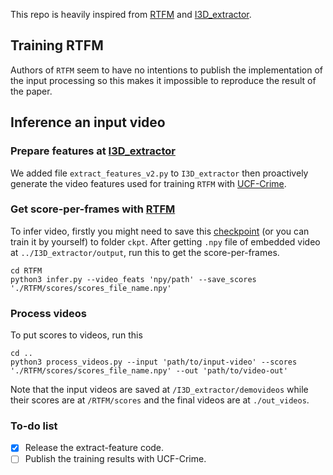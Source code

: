 This repo is heavily inspired from [RTFM](https://github.com/tianyu0207/RTFM) and [I3D_extractor](https://github.com/GowthamGottimukkala/I3D_Feature_Extraction_resnet). 
## Training RTFM 
Authors of `RTFM` seem to have no intentions to publish the implementation of the input processing so this makes it impossible to reproduce the result of the paper.

## Inference an input video 

### Prepare features at [I3D_extractor](./I3D_extractor/)
We added file `extract_features_v2.py` to `I3D_extractor` then proactively generate the video features used for training `RTFM` with [UCF-Crime](https://www.crcv.ucf.edu/research/real-world-anomaly-detection-in-surveillance-videos/).

### Get score-per-frames with [RTFM](./RTFM)
To infer video, firstly you might need to save this [checkpoint](https://drive.google.com/file/d/1ocvSevEtlXdajpILMQp5ub9954E3AE7B/view?usp=share_link) (or you can train it by yourself) to folder `ckpt`.
After getting `.npy` file of embedded video at `../I3D_extractor/output`, run this to get the score-per-frames.
```shell
cd RTFM
python3 infer.py --video_feats 'npy/path' --save_scores './RTFM/scores/scores_file_name.npy'
```

### Process videos
To put scores to videos, run this
```shell
cd ..
python3 process_videos.py --input 'path/to/input-video' --scores './RTFM/scores/scores_file_name.npy' --out 'path/to/video-out'
```
Note that the input videos are saved at `/I3D_extractor/demovideos` while their scores are at `/RTFM/scores` and the final videos are at `./out_videos`.

### To-do list
- [x] Release the extract-feature code.
- [ ] Publish the training results with UCF-Crime.